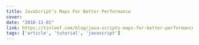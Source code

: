```yaml
---
title: JavaScript’s Maps For Better Performance
cover:
date: "2018-11-01"
link: https://tinloof.com/blog/java-scripts-maps-for-better-performance/
tags: ['article', 'tutorial', 'javascript']
---
```

